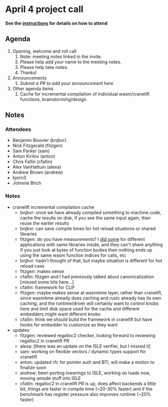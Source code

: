 # April 4 project call

**See the [instructions](../README.md) for details on how to attend**

## Agenda
1. Opening, welcome and roll call
    1. Note: meeting notes linked in the invite.
    1. Please help add your name to the meeting notes.
    1. Please help take notes.
    1. Thanks!
1. Announcements
    1. _Submit a PR to add your announcement here_
1. Other agenda items
    1. Cache for incremental compilation of individual wasm/cranelift functions, brainstorming/design

## Notes

### Attendees

* Benjamin Bouvier (bnjbvr)
* Nick Fitzgerald (fitzgen)
* Sam Parker (sam)
* Anton Kirilov (anton)
* Chris Fallin (cfallin)
* Alex VanHattum (alexa)
* Andrew Brown (andrew)
* bjorn3
* Johnnie Birch

### Notes

* cranelift incremental compilation cache
  * bnjbvr: once we have already compiled something to machine code, cache the results on disk, if you see the same input again, then reuse the earlier results
  * bnjbvr: can save compile times for hot reload situations or shared libraries
  * fitzgen: do you have measurements? I [did some](https://github.com/fitzgen/measure-wasm-dedupe-wins) for different applications with same libraries inside, and they can't share anything if you just look at bytes of function bodies then nothing ends up using the same wasm function indices for calls, etc
  * bnjbvr: hadn't thought of that, but maybe situation is different for hot reload case
  * fitzgen: makes sense
  * cfallin: fitzgen and I had previously talked about canonicalization [missed some bits here...]
  * cfallin: framework for CLIF
  * fitzgen: maybe makes sense at wasmtime layer, rather than cranelift, since wasmtime already does caching and rustc already has its own caching, and the runtime/driver will certainly want to control knobs here and limit disk space used for the cache and different embedders might want different knobs
  * cfallin: think we should build the framework in cranelift but have hooks for embedder to customize as they want
* updates
  * fitzgen: reviewed regalloc2 checker, looking forward to reviewing regalloc2 in cranelift PR
  * alexa: [there was an update on the ISLE verifier, but I missed it]
  * sam: working on flexible vectors / dynamic types support for cranelift
  * anton: updated rfc for pointer auth and BTI, will make a motion to finalize soon
  * andrew: been porting lowerings to ISLE, working on loads now, moving amode stuff into ISLE
  * cfallin: regalloc2 in cranelift PR is up, does affect backends a little bit, things are faster in compile time (~20-30% faster) and if the benchmark has register pressure also improves runtime (~20% faster)
